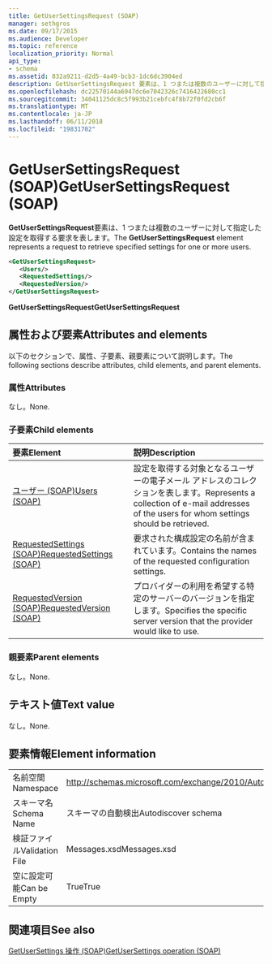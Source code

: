 ```yaml
---
title: GetUserSettingsRequest (SOAP)
manager: sethgros
ms.date: 09/17/2015
ms.audience: Developer
ms.topic: reference
localization_priority: Normal
api_type:
- schema
ms.assetid: 832a9211-d2d5-4a49-bcb3-1dc6dc3904ed
description: GetUserSettingsRequest 要素は、1 つまたは複数のユーザーに対して指定した設定を取得する要求を表します。
ms.openlocfilehash: dc22570144a6947dc6e7042326c7416422680cc1
ms.sourcegitcommit: 34041125dc8c5f993b21cebfc4f8b72f0fd2cb6f
ms.translationtype: MT
ms.contentlocale: ja-JP
ms.lasthandoff: 06/11/2018
ms.locfileid: "19831702"
---
```

# <a name="getusersettingsrequest-soap"></a><span data-ttu-id="7e4a2-103">GetUserSettingsRequest (SOAP)</span><span class="sxs-lookup"><span data-stu-id="7e4a2-103">GetUserSettingsRequest (SOAP)</span></span>

<span data-ttu-id="7e4a2-104">**GetUserSettingsRequest**要素は、1 つまたは複数のユーザーに対して指定した設定を取得する要求を表します。</span><span class="sxs-lookup"><span data-stu-id="7e4a2-104">The **GetUserSettingsRequest** element represents a request to retrieve specified settings for one or more users.</span></span> 
  
```XML
<GetUserSettingsRequest>
   <Users/>
   <RequestedSettings/>
   <RequestedVersion/>
</GetUserSettingsRequest>
```

 <span data-ttu-id="7e4a2-105">**GetUserSettingsRequest**</span><span class="sxs-lookup"><span data-stu-id="7e4a2-105">**GetUserSettingsRequest**</span></span>
## <a name="attributes-and-elements"></a><span data-ttu-id="7e4a2-106">属性および要素</span><span class="sxs-lookup"><span data-stu-id="7e4a2-106">Attributes and elements</span></span>

<span data-ttu-id="7e4a2-107">以下のセクションで、属性、子要素、親要素について説明します。</span><span class="sxs-lookup"><span data-stu-id="7e4a2-107">The following sections describe attributes, child elements, and parent elements.</span></span>
  
### <a name="attributes"></a><span data-ttu-id="7e4a2-108">属性</span><span class="sxs-lookup"><span data-stu-id="7e4a2-108">Attributes</span></span>

<span data-ttu-id="7e4a2-109">なし。</span><span class="sxs-lookup"><span data-stu-id="7e4a2-109">None.</span></span>
  
### <a name="child-elements"></a><span data-ttu-id="7e4a2-110">子要素</span><span class="sxs-lookup"><span data-stu-id="7e4a2-110">Child elements</span></span>

|<span data-ttu-id="7e4a2-111">**要素**</span><span class="sxs-lookup"><span data-stu-id="7e4a2-111">**Element**</span></span>|<span data-ttu-id="7e4a2-112">**説明**</span><span class="sxs-lookup"><span data-stu-id="7e4a2-112">**Description**</span></span>|
|:-----|:-----|
|[<span data-ttu-id="7e4a2-113">ユーザー (SOAP)</span><span class="sxs-lookup"><span data-stu-id="7e4a2-113">Users (SOAP)</span></span>](users-soap.md) <br/> |<span data-ttu-id="7e4a2-114">設定を取得する対象となるユーザーの電子メール アドレスのコレクションを表します。</span><span class="sxs-lookup"><span data-stu-id="7e4a2-114">Represents a collection of e-mail addresses of the users for whom settings should be retrieved.</span></span>  <br/> |
|[<span data-ttu-id="7e4a2-115">RequestedSettings (SOAP)</span><span class="sxs-lookup"><span data-stu-id="7e4a2-115">RequestedSettings (SOAP)</span></span>](requestedsettings-soap.md) <br/> |<span data-ttu-id="7e4a2-116">要求された構成設定の名前が含まれています。</span><span class="sxs-lookup"><span data-stu-id="7e4a2-116">Contains the names of the requested configuration settings.</span></span>  <br/> |
|[<span data-ttu-id="7e4a2-117">RequestedVersion (SOAP)</span><span class="sxs-lookup"><span data-stu-id="7e4a2-117">RequestedVersion (SOAP)</span></span>](requestedversion-soap.md) <br/> |<span data-ttu-id="7e4a2-118">プロバイダーの利用を希望する特定のサーバーのバージョンを指定します。</span><span class="sxs-lookup"><span data-stu-id="7e4a2-118">Specifies the specific server version that the provider would like to use.</span></span>  <br/> |
   
### <a name="parent-elements"></a><span data-ttu-id="7e4a2-119">親要素</span><span class="sxs-lookup"><span data-stu-id="7e4a2-119">Parent elements</span></span>

<span data-ttu-id="7e4a2-120">なし。</span><span class="sxs-lookup"><span data-stu-id="7e4a2-120">None.</span></span>
  
## <a name="text-value"></a><span data-ttu-id="7e4a2-121">テキスト値</span><span class="sxs-lookup"><span data-stu-id="7e4a2-121">Text value</span></span>

<span data-ttu-id="7e4a2-122">なし。</span><span class="sxs-lookup"><span data-stu-id="7e4a2-122">None.</span></span>
  
## <a name="element-information"></a><span data-ttu-id="7e4a2-123">要素情報</span><span class="sxs-lookup"><span data-stu-id="7e4a2-123">Element information</span></span>

|||
|:-----|:-----|
|<span data-ttu-id="7e4a2-124">名前空間</span><span class="sxs-lookup"><span data-stu-id="7e4a2-124">Namespace</span></span>  <br/> |http://schemas.microsoft.com/exchange/2010/Autodiscover  <br/> |
|<span data-ttu-id="7e4a2-125">スキーマ名</span><span class="sxs-lookup"><span data-stu-id="7e4a2-125">Schema Name</span></span>  <br/> |<span data-ttu-id="7e4a2-126">スキーマの自動検出</span><span class="sxs-lookup"><span data-stu-id="7e4a2-126">Autodiscover schema</span></span>  <br/> |
|<span data-ttu-id="7e4a2-127">検証ファイル</span><span class="sxs-lookup"><span data-stu-id="7e4a2-127">Validation File</span></span>  <br/> |<span data-ttu-id="7e4a2-128">Messages.xsd</span><span class="sxs-lookup"><span data-stu-id="7e4a2-128">Messages.xsd</span></span>  <br/> |
|<span data-ttu-id="7e4a2-129">空に設定可能</span><span class="sxs-lookup"><span data-stu-id="7e4a2-129">Can be Empty</span></span>  <br/> |<span data-ttu-id="7e4a2-130">True</span><span class="sxs-lookup"><span data-stu-id="7e4a2-130">True</span></span>  <br/> |
   
## <a name="see-also"></a><span data-ttu-id="7e4a2-131">関連項目</span><span class="sxs-lookup"><span data-stu-id="7e4a2-131">See also</span></span>



[<span data-ttu-id="7e4a2-132">GetUserSettings 操作 (SOAP)</span><span class="sxs-lookup"><span data-stu-id="7e4a2-132">GetUserSettings operation (SOAP)</span></span>](getusersettings-operation-soap.md)

